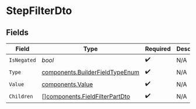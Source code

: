# StepFilterDto


## Fields

| Field                                                                              | Type                                                                               | Required                                                                           | Description                                                                        |
| ---------------------------------------------------------------------------------- | ---------------------------------------------------------------------------------- | ---------------------------------------------------------------------------------- | ---------------------------------------------------------------------------------- |
| `IsNegated`                                                                        | *bool*                                                                             | :heavy_check_mark:                                                                 | N/A                                                                                |
| `Type`                                                                             | [components.BuilderFieldTypeEnum](../../models/components/builderfieldtypeenum.md) | :heavy_check_mark:                                                                 | N/A                                                                                |
| `Value`                                                                            | [components.Value](../../models/components/value.md)                               | :heavy_check_mark:                                                                 | N/A                                                                                |
| `Children`                                                                         | [][components.FieldFilterPartDto](../../models/components/fieldfilterpartdto.md)   | :heavy_check_mark:                                                                 | N/A                                                                                |